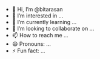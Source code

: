 - 👋 Hi, I’m @bitarasan
- 👀 I’m interested in ...
- 🌱 I’m currently learning ...
- 💞️ I’m looking to collaborate on ...
- 📫 How to reach me ...
- 😄 Pronouns: ...
- ⚡ Fun fact: ...

<!---
bitarasan/bitarasan is a ✨ special ✨ repository because its `README.md` (this file) appears on your GitHub profile.
You can click the Preview link to take a look at your changes.
--->
